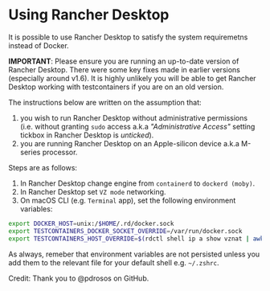 # Using Rancher Desktop

It is possible to use Rancher Desktop to satisfy the system requiremetns instead of Docker.

**IMPORTANT**: Please ensure you are running an up-to-date version of Rancher Desktop. There were some key fixes made in earlier versions (especially around v1.6). It is highly unlikely you will be able to get Rancher Desktop working with testcontainers if you are on an old version.

The instructions below are written on the assumption that:

1. you wish to run Rancher Desktop without administrative permissions (i.e. without granting `sudo` access a.k.a *"Administrative Access"* setting tickbox in Rancher Desktop is *unticked*).
2. you are running Rancher Desktop on an Apple-silicon device a.k.a M-series processor.

Steps are as follows:

1. In Rancher Desktop change engine from `containerd` to `dockerd (moby)`.
2. In Rancher Desktop set `VZ mode` networking.
3. On macOS CLI (e.g. `Terminal` app), set the following environment variables:

```sh
export DOCKER_HOST=unix:/$HOME/.rd/docker.sock
export TESTCONTAINERS_DOCKER_SOCKET_OVERRIDE=/var/run/docker.sock
export TESTCONTAINERS_HOST_OVERRIDE=$(rdctl shell ip a show vznat | awk '/inet / {sub("/.*",""); print $2}')
```

As always, remeber that environment variables are not persisted unless you add them to the relevant file for your default shell e.g. `~/.zshrc`.

Credit: Thank you to @pdrosos on GitHub.
